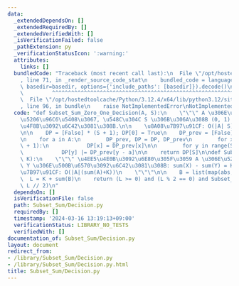 ```yaml
---
data:
  _extendedDependsOn: []
  _extendedRequiredBy: []
  _extendedVerifiedWith: []
  _isVerificationFailed: false
  _pathExtension: py
  _verificationStatusIcon: ':warning:'
  attributes:
    links: []
  bundledCode: "Traceback (most recent call last):\n  File \"/opt/hostedtoolcache/Python/3.12.4/x64/lib/python3.12/site-packages/onlinejudge_verify/documentation/build.py\"\
    , line 71, in _render_source_code_stat\n    bundled_code = language.bundle(stat.path,\
    \ basedir=basedir, options={'include_paths': [basedir]}).decode()\n          \
    \         ^^^^^^^^^^^^^^^^^^^^^^^^^^^^^^^^^^^^^^^^^^^^^^^^^^^^^^^^^^^^^^^^^^^^^^^^^^^^^^^^^\n\
    \  File \"/opt/hostedtoolcache/Python/3.12.4/x64/lib/python3.12/site-packages/onlinejudge_verify/languages/python.py\"\
    , line 96, in bundle\n    raise NotImplementedError\nNotImplementedError\n"
  code: "def Subset_Sum_Zero_One_Decision(A, S):\n    \"\"\" A \u306E\u591A\u91CD\u90E8\
    \u5206\u96C6\u5408\u3067, \u548C\u304C S \u306B\u306A\u308B (0, 1) \u5217\u306E\
    \u4F8B\u3092\u6C42\u3081\u308B.\n\n    \u8A08\u7B97\u91CF: O(|A| S)\n    \"\"\"\
    \n\n    DP = [False] * (S + 1); DP[0] = True\n    DP_prev = [False] * (S + 1)\n\
    \n    for a in A:\n        DP_prev, DP = DP, DP_prev\n        for x in range(S\
    \ + 1):\n            DP[x] = DP_prev[x]\n\n        for y in range(S, a - 1, -1):\n\
    \            DP[y] |= DP_prev[y - a]\n\n    return DP[S]\n\ndef Subset_Sum_Plus_Minus_One_Decision(A,\
    \ K):\n    \"\"\" \u4EE5\u4E0B\u3092\u6E80\u305F\u3059 A \u306E\u5206\u5272 X,\
    \ Y \u306E\u500B\u6570\u3092\u6C42\u3081\u308B: sum(X) - sum(Y) = K.\n\n    \u8A08\
    \u7B97\u91CF: O(|A|(sum(A)+K))\n    \"\"\"\n\n    B = list(map(abs, A))\n\n  \
    \  L = K + sum(B)\n    return (L >= 0) and (L % 2 == 0) and Subset_Sum_Zero_One_Decision(B,\
    \ L // 2)\n"
  dependsOn: []
  isVerificationFile: false
  path: Subset_Sum/Decision.py
  requiredBy: []
  timestamp: '2024-03-16 13:19:13+09:00'
  verificationStatus: LIBRARY_NO_TESTS
  verifiedWith: []
documentation_of: Subset_Sum/Decision.py
layout: document
redirect_from:
- /library/Subset_Sum/Decision.py
- /library/Subset_Sum/Decision.py.html
title: Subset_Sum/Decision.py
---
```

